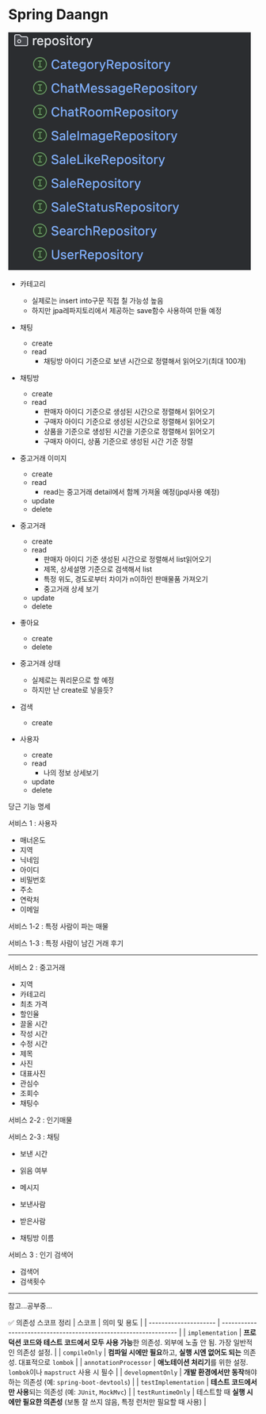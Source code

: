 # Spring Daangn

![레파토리](image.png)

- 카테고리

  - 실제로는 insert into구문 직접 칠 가능성 높음
  - 하지만 jpa레파지토리에서 제공하는 save함수 사용하여 만들 예정

- 채팅

  - create
  - read
    - 채팅방 아이디 기준으로 보낸 시간으로 정렬해서 읽어오기(최대 100개)

- 채팅방

  - create
  - read
    - 판매자 아이디 기준으로 생성된 시간으로 정렬해서 읽어오기
    - 구매자 아이디 기준으로 생성된 시간으로 정렬해서 읽어오기
    - 상품을 기준으로 생성된 시간을 기준으로 정렬해서 읽어오기
    - 구매자 아이디, 상품 기준으로 생성된 시간 기준 정렬

- 중고거래 이미지

  - create
  - read
    - read는 중고거래 detail에서 함께 가져올 예정(jpql사용 예정)
  - update
  - delete

- 중고거래

  - create
  - read
    - 판매자 아이디 기준 생성된 시간으로 정렬해서 list읽어오기
    - 제목, 상세설명 기준으로 검색해서 list
    - 특정 위도, 경도로부터 차이가 n이하인 판매물품 가져오기
    - 중고거래 상세 보기
  - update
  - delete

- 좋아요

  - create
  - delete

- 중고거래 상태

  - 실제로는 쿼리문으로 할 예정
  - 하지만 난 create로 넣을듯?

- 검색

  - create

- 사용자
  - create
  - read
    - 나의 정보 상세보기
  - update
  - delete

당근 기능 명세

서비스 1 : 사용자

- 매너온도
- 지역
- 닉네임
- 아이디
- 비밀번호
- 주소
- 연락처
- 이메일

서비스 1-2 : 특정 사람이 파는 매물

서비스 1-3 : 특정 사람이 남긴 거래 후기

---

서비스 2 : 중고거래

- 지역
- 카테고리
- 최초 가격
- 할인율
- 끌올 시간
- 작성 시간
- 수정 시간
- 제목
- 사진
- 대표사진
- 관심수
- 조회수
- 채팅수

서비스 2-2 : 인기매물

서비스 2-3 : 채팅

- 보낸 시간
- 읽음 여부
- 메시지

- 보낸사람
- 받은사람
- 채팅방 이름

서비스 3 : 인기 검색어

- 검색어
- 검색횟수

---

참고...공부중...

✅ 의존성 스코프 정리
| 스코프 | 의미 및 용도 |
| --------------------- | ---------------------------------------------------------------- |
| `implementation` | **프로덕션 코드와 테스트 코드에서 모두 사용 가능**한 의존성. 외부에 노출 안 됨. 가장 일반적인 의존성 설정. |
| `compileOnly` | **컴파일 시에만 필요**하고, **실행 시엔 없어도 되는** 의존성. 대표적으로 `lombok` |
| `annotationProcessor` | **애노테이션 처리기**를 위한 설정. `lombok`이나 `mapstruct` 사용 시 필수 |
| `developmentOnly` | **개발 환경에서만 동작**해야 하는 의존성 (예: `spring-boot-devtools`) |
| `testImplementation` | **테스트 코드에서만 사용**되는 의존성 (예: `JUnit`, `MockMvc`) |
| `testRuntimeOnly` | 테스트할 때 **실행 시에만 필요한 의존성** (보통 잘 쓰지 않음, 특정 런처만 필요할 때 사용) |
